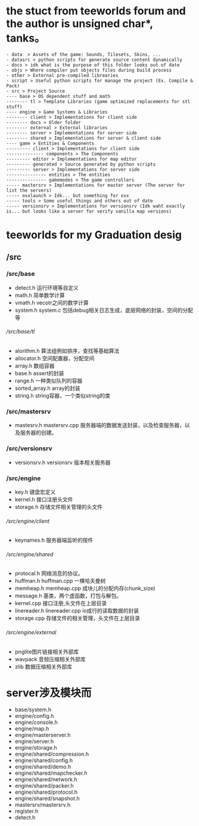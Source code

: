 # the stuct from teeworlds forum and the author is unsigned char*, tanks。

```
- data  > Assets of the game: Sounds, Tilesets, Skins, ...
- datasrc > python scripts for generate source content dynamically
- docs > idk what is the purpose of this folder looks out of date
- objs > Where compiler put objects files during build process
- other > External pre-compiled librearies
- script > Useful python scripts for manage the project (Ex. Compile & Pack)
- src > Project Source
---- base > OS dependent stuff and math
-------- tl > Template Libraries (game optimized replacements for stl stuff)
---- engine > Game Systems & Libraries
-------- client > Implementations for client side
-------- docs > Older folder
-------- external > External libraries
-------- server > Implementations for server side
-------- shared > Implementations for server & client side
---- game > Entities & Components
--------- client > Implementations for client side
-------------- components > The Components
--------- editor > Implementations for map editor
--------- generated > Source generated by python scripts
--------- server > Implementations for server side
--------------- entities > The entities
--------------- gamemodes > The game controllers
----- mastersrv > Implementations for master server (The server for list the servers)
----- osxlaunch > Idk... but something for osx
----- tools > Some useful things and others out of date
----- versionsrv > Implementations for versionsrv (Idk waht exactly is... but looks like a server for verify vanilla map versions)
```

# teeworlds for my Graduation desig
## /src
### /src/base 
- detect.h 运行环境等自定义
- math.h   简单数学计算
- vmath.h  vecotr之间的数学计算
- system.h system.c 包括debug相关日志生成，底层网络的封装，空间的分配等
###### /src/base/tl
- alorithm.h 算法组例如排序，查找等基础算法
- allocator.h 空间配置器，分配空间
- array.h 数组容器
- base.h assert的封装
- range.h 一种类似队列的容器
- sorted_array.h array的封装
- string.h string容器，一个类似string的类

### /src/mastersrv
- mastesrv.h mastersrv.cpp  服务器端的数据发送封装，以及检查服务器，以及服务器的创建。

### /src/versionsrv
- versionsrv.h versionsrv   版本相关服务器

### /src/engine
- key.h 键盘宏定义
- kernel.h 接口注册头文件
- storage.h 存储文件相关管理的头文件
###### /src/engine/client
- keynames.h 服务器端监听的按件

###### /src/engine/shared
- protocal.h 网络消息的协议。
- huffman.h huffman.cpp 一棵哈夫曼树
- memheap.h memheap.cpp  成块儿的分配内存(chunk_size)
- message.h 基类，两个虚函数，打包与解包。
- kernel.cpp  接口注册,头文件在上层目录
- linereader.h linereader.cpp io成行的读取数据的封装
- storage.cpp 存储文件的相关管理，头文件在上层目录

###### /src/engine/external
- pnglite图片链接相关外部库
- wavpack 音频压缩相关外部库
- zlib 数据压缩相关外部库






# server涉及模块而
- base/system.h
- engine/config.h
- engine/console.h
- engine/map.h
- engine/masterserver.h
- engine/server.h
- engine/storage.h
- engine/shared/compression.h
- engine/shared/config.h
- engine/shared/demo.h
- engine/shared/mapchecker.h
- engine/shared/network.h
- engine/shared/packer.h
- engine/shared/protocol.h
- engine/shared/snapshot.h
- mastersrv/mastersrv.h
- register.h
- detect.h
